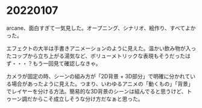 # 20220107

arcane、面白すぎて一気見した。オープニング、シナリオ、絵作り、すべてよかった。

エフェクトの大半は手書きアニメーションのように見えた。温かい飲み物が入ったコップから立ち上がる湯気など、ボリューメトリックな表現もそうだったはず・・・？もう一回見て確認しなきゃ。

カメラが固定の時、シーンの組み方が「2D背景 + 3D部分」で明確に分かれている場合があったように見えた。つまり、いわゆるアニメの「動くもの」「背景」でレイヤーを分ける方法。簡易的な3D背景のシーンは組んでると思うけど、トゥーン調だからこそ成立しそうな分け方だなぁと思った。